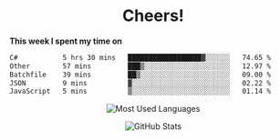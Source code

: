 <h1 align="center">Cheers!</h1>

**This week I spent my time on**
<!--START_SECTION:waka-->

```txt
C#           5 hrs 30 mins   ██████████████████▓░░░░░░   74.65 %
Other        57 mins         ███▒░░░░░░░░░░░░░░░░░░░░░   12.97 %
Batchfile    39 mins         ██▒░░░░░░░░░░░░░░░░░░░░░░   09.00 %
JSON         9 mins          ▓░░░░░░░░░░░░░░░░░░░░░░░░   02.22 %
JavaScript   5 mins          ▒░░░░░░░░░░░░░░░░░░░░░░░░   01.14 %
```

<!--END_SECTION:waka-->

<p align="center"><img src="https://github-readme-stats.vercel.app/api/top-langs/?username=thnkrn&layout=compact&hide=html&theme=tokyonight" alt="Most Used Languages" /></p>

<p align="center"><img src="https://github-readme-stats.vercel.app/api?username=thnkrn&show_icons=true&count_private=true&theme=tokyonight&show=reviews&hide_rank=false&rank_icon=github" alt="GitHub Stats" /></p>

<!-- <p align="center"><a href="https://wakatime.com"><img src="https://wakatime.com/share/@thnkrn/40092326-d1bd-471b-89da-9a7c63939402.png" /></p>
 -->
